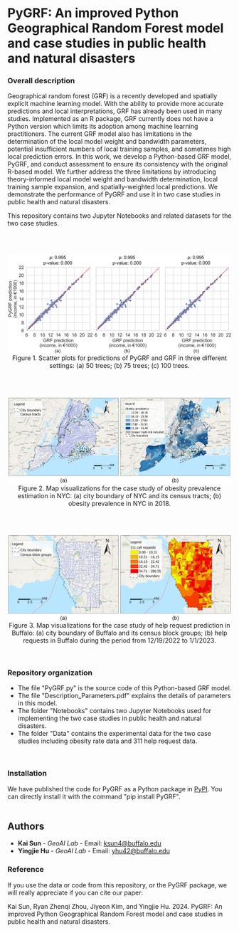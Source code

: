 # PyGRF: An improved Python Geographical Random Forest model and case studies in public health and natural disasters

### Overall description
Geographical random forest (GRF) is a recently developed and spatially explicit machine learning model. With the ability to provide more accurate predictions and local interpretations, GRF has already been used in many studies. Implemented as an R package, GRF currently does not have a Python version which limits its adoption among machine learning practitioners. The current GRF model also has limitations in the determination of the local model weight and bandwidth parameters, potential insufficient numbers of local training samples, and sometimes high local prediction errors. In this work, we develop a Python-based GRF model, PyGRF, and conduct assessment to ensure its consistency with the original R-based model. We further address the three limitations by introducing theory-informed local model weight and bandwidth determination, local training sample expansion, and spatially-weighted local predictions. We demonstrate the performance of PyGRF and use it in two case studies in public health and natural disasters.

This repository contains two Jupyter Notebooks and related datasets for the two case studies.


<br />
<br />

<p align="center">
<img align="center" src="Figs/Consistency.jpg" width="600" />
<br />
Figure 1. Scatter plots for predictions of PyGRF and GRF in three different settings: (a) 50 trees; (b) 75 trees; (c) 100 trees.
</p>

<br />
<br />
<p align="center">
<img align="center" src="Figs/Obesity.jpg" width="600" />
<br />
Figure 2. Map visualizations for the case study of obesity prevalence estimation in NYC: (a) city boundary of NYC and its census tracts; (b) obesity prevalence in NYC in 2018.
</p>
<br />

<br />
<p align="center">
<img align="center" src="Figs/311.jpg" width="600" />
<br />
Figure 3. Map visualizations for the case study of help request prediction in Buffalo: (a) city boundary of Buffalo and its census block groups; (b) help requests in Buffalo during the period from 12/19/2022 to 1/1/2023.
</p>
<br />



### Repository organization

* The file "PyGRF.py" is the source code of this Python-based GRF model.
* The file "Description_Parameters.pdf" explains the details of parameters in this model.
* The folder "Notebooks" contains two Jupyter Notebooks used for implementing the two case studies in public health and natural disasters.
* The folder "Data" contains the experimental data for the two case studies including obesity rate data and 311 help request data.
<br />



### Installation

We have published the code for PyGRF as a Python package in [PyPI](https://pypi.org/project/PyGRF/). You can directly install it with the command "pip install PyGRF". 
<br />
<br />




## Authors
* **Kai Sun** - *GeoAI Lab* - Email: ksun4@buffalo.edu
* **Yingjie Hu** - *GeoAI Lab* - Email: yhu42@buffalo.edu


### Reference
If you use the data or code from this repository, or the PyGRF package, we will really appreciate if you can cite our paper:

Kai Sun, Ryan Zhenqi Zhou, Jiyeon Kim, and Yingjie Hu. 2024. PyGRF: An improved Python Geographical Random Forest model and case studies in public health and natural disasters.


